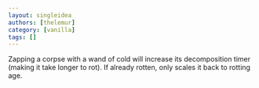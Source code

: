```yaml
---
layout: singleidea
authors: [thelemur]
category: [vanilla]
tags: []
---
```

Zapping a corpse with a wand of cold will increase its decomposition timer (making it take longer to rot). If already rotten, only scales it back to rotting age.
